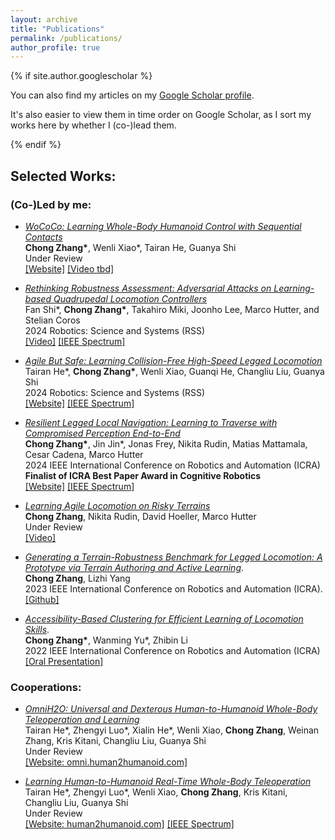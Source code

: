 ```yaml
---
layout: archive
title: "Publications"
permalink: /publications/
author_profile: true
---
```


{% if site.author.googlescholar %}
  <div class="wordwrap">You can also find my articles on my <a href="{{site.author.googlescholar}}">Google Scholar profile</a>.

  It's also easier to view them in time order on Google Scholar, as I sort my works here by whether I (co-)lead them.
  </div>
{% endif %}

## **Selected Works:**     


### (Co-)Led by me:  

+ [_WoCoCo: Learning Whole-Body Humanoid Control with Sequential Contacts_](tbd)    
  **Chong Zhang\***, Wenli Xiao\*, Tairan He, Guanya Shi     
  Under Review         
  [\[Website\]](https://lecar-lab.github.io/wococo/) [\[Video tbd\]](/)    

+ [_Rethinking Robustness Assessment: Adversarial Attacks on Learning-based Quadrupedal Locomotion Controllers_](https://arxiv.org/abs/2405.12424)    
  Fan Shi\*, **Chong Zhang\***, Takahiro Miki, Joonho Lee, Marco Hutter, and Stelian Coros     
  2024 Robotics: Science and Systems (RSS)        
  [\[Video\]](https://www.youtube.com/watch?v=WMgUrhZ2Tps) [\[IEEE Spectrum\]](https://spectrum.ieee.org/video-friday-multitasking)   

+ [_Agile But Safe: Learning Collision-Free High-Speed Legged Locomotion_](https://arxiv.org/pdf/2401.17583.pdf)   
  Tairan He\*, **Chong Zhang\***, Wenli Xiao, Guanqi He, Changliu Liu, Guanya Shi  
  2024 Robotics: Science and Systems (RSS)      
  [\[Website\]](https://agile-but-safe.github.io/) [\[IEEE Spectrum\]](https://spectrum.ieee.org/video-friday-agile-but-safe)

+ [_Resilient Legged Local Navigation: Learning to Traverse with Compromised Perception End-to-End_](https://arxiv.org/pdf/2310.03581.pdf)  
  **Chong Zhang\***, Jin Jin\*, Jonas Frey, Nikita Rudin, Matias Mattamala, Cesar Cadena, Marco Hutter  
  2024 IEEE International Conference on Robotics and Automation (ICRA)    
  **Finalist of ICRA Best Paper Award in Cognitive Robotics**      
  [\[Website\]](https://sites.google.com/leggedrobotics.com/resilient-navigation) [\[IEEE Spectrum\]](https://spectrum.ieee.org/video-friday-punch-out)    

+ [_Learning Agile Locomotion on Risky Terrains_](https://arxiv.org/abs/2311.10484)  
  **Chong Zhang**, Nikita Rudin, David Hoeller, Marco Hutter  
  Under Review  
  [\[Video\]](https://www.youtube.com/watch?v=Z5X0J8OH6z4)   

+ [_Generating a Terrain-Robustness Benchmark for Legged Locomotion: A Prototype via Terrain Authoring and Active Learning_](https://arxiv.org/pdf/2208.07681.pdf).  
  **Chong Zhang**, Lizhi Yang  
  2023 IEEE International Conference on Robotics and Automation (ICRA).  
  [\[Github\]](https://github.com/zita-ch/terrain_benchmark)  

+ [_Accessibility-Based Clustering for Efficient Learning of Locomotion Skills_](https://arxiv.org/abs/2109.11191).   
  **Chong Zhang\***, Wanming Yu\*, Zhibin Li  
  2022 IEEE International Conference on Robotics and Automation (ICRA)   
   [\[Oral Presentation\]](/files/ICRA22_2387.mp4)    

        


### Cooperations:  

+ [_OmniH2O: Universal and Dexterous Human-to-Humanoid Whole-Body Teleoperation and Learning_](https://omni.human2humanoid.com/resources/OmniH2O_paper.pdf)   
  Tairan He\*, Zhengyi Luo\*, Xialin He\*, Wenli Xiao, **Chong Zhang**, Weinan Zhang, Kris Kitani, Changliu Liu, Guanya Shi       
  Under Review    
  [\[Website: omni.human2humanoid.com\]](https://omni.human2humanoid.com/)       
    
+ [_Learning Human-to-Humanoid Real-Time Whole-Body Teleoperation_](https://human2humanoid.com/resources/H2O_paper.pdf)  
  Tairan He\*, Zhengyi Luo\*, Wenli Xiao, **Chong Zhang**, Kris Kitani, Changliu Liu, Guanya Shi  
  Under Review    
  [\[Website: human2humanoid.com\]](https://human2humanoid.com/) [\[IEEE Spectrum\]](https://spectrum.ieee.org/video-friday-human-to-humanoid)    
